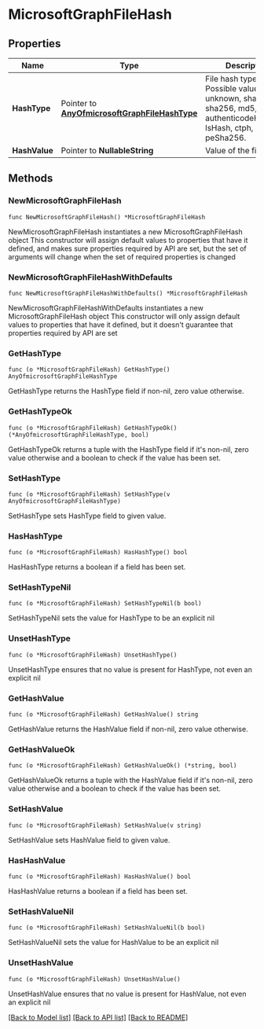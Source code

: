 # MicrosoftGraphFileHash

## Properties

Name | Type | Description | Notes
------------ | ------------- | ------------- | -------------
**HashType** | Pointer to [**AnyOfmicrosoftGraphFileHashType**](anyOf&lt;microsoft.graph.fileHashType&gt;.md) | File hash type. Possible values are: unknown, sha1, sha256, md5, authenticodeHash256, lsHash, ctph, peSha1, peSha256. | [optional] 
**HashValue** | Pointer to **NullableString** | Value of the file hash. | [optional] 

## Methods

### NewMicrosoftGraphFileHash

`func NewMicrosoftGraphFileHash() *MicrosoftGraphFileHash`

NewMicrosoftGraphFileHash instantiates a new MicrosoftGraphFileHash object
This constructor will assign default values to properties that have it defined,
and makes sure properties required by API are set, but the set of arguments
will change when the set of required properties is changed

### NewMicrosoftGraphFileHashWithDefaults

`func NewMicrosoftGraphFileHashWithDefaults() *MicrosoftGraphFileHash`

NewMicrosoftGraphFileHashWithDefaults instantiates a new MicrosoftGraphFileHash object
This constructor will only assign default values to properties that have it defined,
but it doesn't guarantee that properties required by API are set

### GetHashType

`func (o *MicrosoftGraphFileHash) GetHashType() AnyOfmicrosoftGraphFileHashType`

GetHashType returns the HashType field if non-nil, zero value otherwise.

### GetHashTypeOk

`func (o *MicrosoftGraphFileHash) GetHashTypeOk() (*AnyOfmicrosoftGraphFileHashType, bool)`

GetHashTypeOk returns a tuple with the HashType field if it's non-nil, zero value otherwise
and a boolean to check if the value has been set.

### SetHashType

`func (o *MicrosoftGraphFileHash) SetHashType(v AnyOfmicrosoftGraphFileHashType)`

SetHashType sets HashType field to given value.

### HasHashType

`func (o *MicrosoftGraphFileHash) HasHashType() bool`

HasHashType returns a boolean if a field has been set.

### SetHashTypeNil

`func (o *MicrosoftGraphFileHash) SetHashTypeNil(b bool)`

 SetHashTypeNil sets the value for HashType to be an explicit nil

### UnsetHashType
`func (o *MicrosoftGraphFileHash) UnsetHashType()`

UnsetHashType ensures that no value is present for HashType, not even an explicit nil
### GetHashValue

`func (o *MicrosoftGraphFileHash) GetHashValue() string`

GetHashValue returns the HashValue field if non-nil, zero value otherwise.

### GetHashValueOk

`func (o *MicrosoftGraphFileHash) GetHashValueOk() (*string, bool)`

GetHashValueOk returns a tuple with the HashValue field if it's non-nil, zero value otherwise
and a boolean to check if the value has been set.

### SetHashValue

`func (o *MicrosoftGraphFileHash) SetHashValue(v string)`

SetHashValue sets HashValue field to given value.

### HasHashValue

`func (o *MicrosoftGraphFileHash) HasHashValue() bool`

HasHashValue returns a boolean if a field has been set.

### SetHashValueNil

`func (o *MicrosoftGraphFileHash) SetHashValueNil(b bool)`

 SetHashValueNil sets the value for HashValue to be an explicit nil

### UnsetHashValue
`func (o *MicrosoftGraphFileHash) UnsetHashValue()`

UnsetHashValue ensures that no value is present for HashValue, not even an explicit nil

[[Back to Model list]](../README.md#documentation-for-models) [[Back to API list]](../README.md#documentation-for-api-endpoints) [[Back to README]](../README.md)


